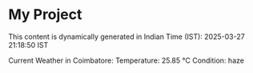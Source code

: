 # My Project

This content is dynamically generated in Indian Time (IST): 2025-03-27 21:18:50 IST


Current Weather in Coimbatore:
Temperature: 25.85 °C
Condition: haze
